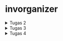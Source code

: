 # invorganizer

<details>
   <summary>Tugas 2</summary>

   1. Jelaskan bagaimana cara kamu mengimplementasikan checklist di atas secara step-by-step (bukan hanya sekadar mengikuti tutorial).

      - Membuat direktori baru (Contoh: "invorganizer").<br>
      - Inisiasi projek Django baru menggunakan CMD yang dialihkan direktori utamanya ke direktori invorganizer dengan command.<br>
      <pre>
         django-admin startproject invorganizer 
      </pre>
      - Masuk ke direktori yang dibuat oleh command sebelumnya menggunakan CMD dan inisiasi virtual environment dengan command.<br>
      <pre>
         python -m venv env
      </pre>
      - Aktifkan virtual environment menggunakan command.<br>
      <pre>
         env\Scripts\activate.bat
      </pre>
      - Salin file requirements.txt dari tutorial 0 dan jalankan command.<br>
      <pre>
         pip install -r requirements.txt
      </pre>
      - Buat app baru bernama main menggunakan command.<br>
      <pre>
         django-admin startapp main
      </pre>
      - Buka settings.py di dalam direktori invorganizer kemudian tambahkan 'main' dalam list INSTALLED_APPS.<br>
      - Buat direktori dalam direktori main bernama "templates" dan buat file bernama "main.html" dan edit sesuai kebutuhan.<br>
      - Edit models.py dalam direktori main dan tambahkan class Item(models.Model) dengan atribut name sebagai nama item dengan tipe CharField, amount sebagai jumlah item dengan tipe IntegerField, description sebagai deskripsi item dengan tipe TextField, dan price sebagai harga item dengan tipe IntegerField.<br>
      - Edit views.py agar menampilkan nama aplikasi, nama mahasiswa, dan kelas sesuai dengan tutorial 1.<br>
      - Buat file bernama "urls.py" dalam direktori main dan isi dengan kode.<br>
      <pre>from django.urls import path
      from main.views import show_main
      app_name = 'main'
      urlpatterns = [
         path('', show_main, name='show_main'),
      ] </pre>
      - Buat Repo baru di github dan salin link HTTPS Repo tersebut.<br>
      - Inisiasi git folder pada direktori project menggunakan CMD dengan command.<br>
      <pre>
         git init
      </pre>
      - Kemudian hubungkan direktori project dengan Repo yang telah dubuat dengan command.<br>
      <pre>
         git remote add origin {link Repo}
      </pre>
      - Push direktori project ke Repo dengan menggunakan mantra git yaitu add, commit, dan push.<br>
      - Buka website adaptable, sign in, dan buat app baru bernama invorganizer dengan mengikuti langkah-langkah pada tutorial 0.<br>
   
   2. Buatlah bagan yang berisi request client ke web aplikasi berbasis Django beserta responnya dan jelaskan pada bagan tersebut kaitan antara urls.py, views.py, models.py, dan berkas html.<br>
   ![bagan](https://developer.mozilla.org/en-US/docs/Learn/Server-side/Django/Home_page/basic-django.png)<br>
   Ketika Django mendeteksi adanya HTTP Request, Django akan mencoba untuk mencocokkan URL yang diminta ke daftar URL yang ada di dalam file urls.py. Setiap URL dipetakan ke fungsi tertentu yang ada di dalam file views.py, sehingga ketika URL yang diminta ditemukan, maka fungsi yang terpetakan ke URL tersebut akan dipanggil. Fungsi yang terpetakan ke URL tersebut kemudian mengambil alih penanganan Request dan mengembalikan respons. Request umumnya memerlukan semacam interaksi dengan database, yang diwakili oleh objek yang ditentukan dalam file models.py. Fungsi yang terpetakan ke URL tersebut akan mengambil objek model dari database, dan menyiapkan respons ke klien. Respon ini kemudian ditampilkan di browser klien menggunakan template yang memiliki format HTML.

   3. Jelaskan mengapa kita menggunakan virtual environment? Apakah kita tetap dapat membuat aplikasi web berbasis Django tanpa menggunakan virtual environment?<br>
   Agar dependensi pengembangan proyek bisa terjaga. Salah satu contoh penggunaan virtual environment adalah pengembangan aplikasi berbasis Django. Salah satu keuntungan menggunakan virtual environment dalam pengembangan aplikasi berbasis Django adalah setiap pengembangan bisa menggunakan versi Python yang berbeda-beda tanpa adanya konflik dari versi Python dari virtual environment yang lain. 
      
   4. Jelaskan apakah itu MVC, MVT, MVVM dan perbedaan dari ketiganya.
      - MVC (Model-View-Controller) : Pola desain yang digunakan untuk mengimplementasikan antarmuka pengguna dan memberikan penekanan pada pemisahan representasi data dari komponen yang berinteraksi dan memproses data.
      - MVT (Model-View-Template) : Pola desain yang mirip dengan MVC, yang jadi pembeda adalah MVT menggunakan Framework untuk menggantika perkerjaan Controller pada MVC.
      - MVVM (Model-View-ViewModel) : Pola desain berbasis GUI yang berfokus pada pemisahan kode untuk logika dan tampilan aplikasi.
         Perbedaan utama antara ketiganya adalah bagaimana mereka mengatur komunikasi antara Model dan View serta pengelolaan logika aplikasi. MVC menggunakan Controller, MVT menggunakan Template, dan MVVM menggunakan ViewModel.
</details>

<details>
   <summary>Tugas 3</summary>

   1. Apa perbedaan antara form POST dan form GET dalam Django?<br>
   Keduanya digunakan untuk transfer data dari klien ke server melalui protokol HTTP tetapi perbedaan utama antara POST dan GET adalah GET mentransfer parameter *request* dengan format URL *string* sedangkan POST mentransfer paramereter *request* dalam *message body* yang membuat transfer data dari klien ke server menjadi lebih aman.

   2. Apa perbedaan utama antara XML, JSON, dan HTML dalam konteks pengiriman data?<br>
      Perbedaan utama dari ketiga format ini adalah XML dan JSON digunakan untuk menyimpan dan mentransmisikan data sedangkan HTML digunakan untuk menampilkan data. Perbedaan utama antar XML dan JSON adalah kalau JSON merupakan turunan dari JavaScript sedangkan XML turunan dari SGML.

   3. Mengapa JSON sering digunakan dalam pertukaran data antara aplikasi web modern?<br>
      - Dalam kebanyakan kasus, JSON sangat mudah untuk dibaca dibandingkan XML.
      - JSON mempunyai ukuran berkas yang lebih kecil yang menyebabkan pengiriman data menggunkan JSON lebih cepat dibandingkan XML.

   4. Jelaskan bagaimana cara kamu mengimplementasikan checklist di atas secara step-by-step (bukan hanya sekadar mengikuti tutorial).<br>
      - Inisiasi staticfiles di settings.py pada direktori invorganizer dengan langkah-langkah yang telah diajarkan pada tutorial 2.
      - Buat direktori baru bernama templates pada folder root dan buat file base.html.
      - Tambahkan kode berikut ke main.html dan block content & endblock content. Hal ini dilakukan agar main.html menggunakan template utama sebagai kerangka utamanya.
      <pre>
         {% extends 'base.html' %}
      </pre>
      - Buat file baru bernama "forms.py" dalam direktori main dan isi file tersebut dengan kode.
      <pre>
         from django.forms import ModelForm
         from .models import Item
         class ItemForm(ModelForm):
            class Meta:
               model = Item
               fields = ["name", "amount", "price", "description"]
      </pre>
      - Gunakan fungsi show_main untuk menampilkan objek dalam format HTML.
      - Tambahkan fungsi show_xml, show_json, show_xml_by_id, dan show_json_by_id yang menerima parameter request.
      - Tambahkan juga fungsi create_product untuk menambahkan objek tanpa harus mengakses halaman admin.
      - Buat file baru bernama create_product.html dalam folder templates pada direktori main dan isinya sama dengan create_product.html pada tutorial 2.
      - Tambahkan fungsi yang baru dibuat ke urlpatterns dalam file urls.py dalam direktori main dengan menambahkan elemen berikut kedalam list.
      <pre>
         path('create-product', create_product, name='create_product'),
         path('xml/', show_xml, name='show_xml'), 
         path('json/', show_xml, name='show_json'), 
         path('xml/<int:id>/', show_xml_by_id, name='show_xml_by_id'),
         path('json/<int:id>/', show_json_by_id, name='show_json_by_id'),
      </pre>
      - Akses menggunakan Postman
      ![HTML](image/Screenshot%20(18).png)
      ![XML](image/Screenshot%20(19).png)
      ![JSON](image/Screenshot%20(20).png)
      ![XML by Id](image/Screenshot%20(21).png)
      ![JSON by Id](image/Screenshot%20(22).png)

</details>

<details>

   <summary>Tugas 4</summary>

   1. Apa itu Django `UserCreationForm`, dan jelaskan apa kelebihan dan kekurangannya?<br>
   Django memiliki sistem otentikasi pengguna bawaan yang bernama `UserCreationForm` yang berguna untuk membuat pengguna baru yang bisa menggunakan aplikasi yang kita buat. `UserCreationForm` memiliki tiga _fields_ yaitu _username_, _password1_, dan _password2_.

   2. Apa perbedaan antara autentikasi dan otorisasi dalam konteks Django, dan mengapa keduanya penting?<br>
   Kalau autentikasi memverikasi bahwa pengguna yang menggunakan adalah pengguna yang seharusnya, sedangkan otorisasi menentukan apa yang bisa dilakukan oleh pengguna yang diautentikasi.

   3. Apa itu _cookies_ dalam konteks aplikasi web, dan bagaimana Django menggunakan _cookies_ untuk mengelola data sesi pengguna?<br>
   _Cookies_ adalah berkas yang berisi informasi yang dikirim oleh web server ke browser. Browser menyimpan _cookie_ yang diterima dalam jangka waktu yang telah ditentukan, atau sampai pengguna _logout_ dari suatu _website_. Cara Django menggunakan _cookies_ untuk mengelola data sesi pengguna adalah dengan menggunakan _cookies_ untuk menyimpan _session id_ sedangkan data sesi aslinya akan tetap disimpan di _database_ karena kalau disimpan di _cookies_, sistem akan rentan terhadap serangan. 

   4. Apakah penggunaan _cookies_ aman secara default dalam pengembangan web, atau apakah ada risiko potensial yang harus diwaspadai?<br>
   _Cookies_ sebenarnya bukan sebuah ancaman tetapi _cookies_ bisa digunakan oleh penjahat siber untuk _masquerading_, mengambil data finansial, mengakses akun pengguna, atau mencuri kata sandi pengguna yang tersimpan di browser.

   5. Jelaskan bagaimana cara kamu mengimplementasikan checklist di atas secara step-by-step (bukan hanya sekadar mengikuti tutorial).<br>
      - Buat file yang diperlukan untuk register, login, dan logout seperti `register.html` dan `login.html`.
      - Isi `register.html` dan `login.html` dengan kode yang diberikan pada tutorial 3.
      - Tambahkan kode berikut ke `views.py` yang ada di direktori `main` agar aplikasi memiliki fitur login, logout, register, _cookies_, menampilkan nama pengguna, menampilkan sesi terakhir login, dan menampilkan Item spesifik untuk setiap pengguna.
      <pre>
      
      ...
      
      from django.shortcuts import redirect
      from django.contrib.auth.forms import UserCreationForm
      from django.contrib import messages
      from django.contrib.auth import authenticate, login
      import datetime
   
      ...
   
      def show_main(request):
         list = Item.objects.all().filter(user=request.user)
   
         context = {
           'name': request.user.username,
           'class': 'PBP F',
           'list' : list,
           'count': count,
           'last_login': request.COOKIES['last_login'],
         }
   
      ...
   
       def create_product(request):
         form = ItemForm(request.POST or None)
   
         if form.is_valid() and request.method == "POST":
            item = form.save(commit=False)
            item.user = request.user
            item.save()
            return HttpResponseRedirect(reverse('main:show_main'))
   
      ...
   
      def register(request):
         form = UserCreationForm()
   
         if request.method == "POST":
            form = UserCreationForm(request.POST)
            if form.is_valid():
                  form.save()
                  messages.success(request, 'Your account has been successfully created!')
                  return redirect('main:login')
         context = {'form':form}
         return render(request, 'register.html', context)
   
      ...
   
      def login_user(request):
         if request.method == 'POST':
            username = request.POST.get('username')
            password = request.POST.get('password')
            user = authenticate(request, username=username, password=password)
            if user is not None:
               login(request, user)
               response = HttpResponseRedirect(reverse("main:show_main")) 
               response.set_cookie('last_login', str(datetime.datetime.now()))
               return response
            else:
               messages.info(request, 'Sorry, incorrect username or password. Please try again.')
         context = {}
         return render(request, 'login.html', context)
   
      ...
   
      def logout_user(request):
         logout(request)
         response = HttpResponseRedirect(reverse('main:login'))
         response.delete_cookie('last_login')
         return response
   
      </pre>
   
      - Impor fungsi-fungsi yang telah dibuat dan tambahkan _path url_ ke `urlpatterns` untuk mengakses fungsi yang telah dibuat pada file `urls.py` dalam direktori `main`.
   
      - Tambahkan kode berikut ke dalam `views.py` dalam direktori `main`  agar aplikasi yang dibuat hanya bisa digunakan oleh pengguna yang sudah diautentikasi.
      <pre>
      
      from django.contrib.auth.decorators import login_required
   
      ...
   
      @login_required(login_url='/login')
      def show_main(request):
   
      ...
      
      </pre>
   
      - Tambahkan kode berikut ke dalam `models.py` pada direktori `main` agar Item yang ditampilkan spesifik untuk setiap pengguna.
      <pre>
      
      ...
      from django.contrib.auth.models import User
      ...
   
      class Item(models.Model):
         user = models.ForeignKey(User, on_delete=models.CASCADE)
      ...
      
      </pre>
   
      - Aktifkan _virtual environment_ dan lakukan `python manage.py makemigrations` dan `python manage.py migrate`.

</details>

